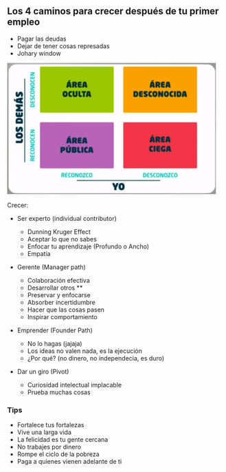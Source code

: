 ## Los 4 caminos para crecer después de tu primer empleo

- Pagar las deudas
- Dejar de tener cosas represadas
- Johary window


![](./assets/johari.png)

Crecer:
- Ser experto (individual contributor)
  - Dunning Kruger Effect
  - Aceptar lo que no sabes
  - Enfocar tu aprendizaje (Profundo o Ancho)
  - Empatía

- Gerente (Manager path)
  - Colaboración efectiva
  - Desarrollar otros **
  - Preservar y enfocarse
  - Absorber incertidumbre
  - Hacer que las cosas pasen
  - Inspirar comportamiento


- Emprender (Founder Path)
  - No lo hagas (jajaja)
  - Los ideas no valen nada, es la ejecución
  - ¿Por qué? (no dinero, no independecia, es duro)

- Dar un giro (Pivot)
  - Curiosidad intelectual implacable
  - Prueba muchas cosas
  
### Tips
* Fortalece tus fortalezas
* Vive una larga vida
* La felicidad es tu gente cercana
* No trabajes por dinero
* Rompe el ciclo de la pobreza
* Paga a quienes vienen adelante de ti

